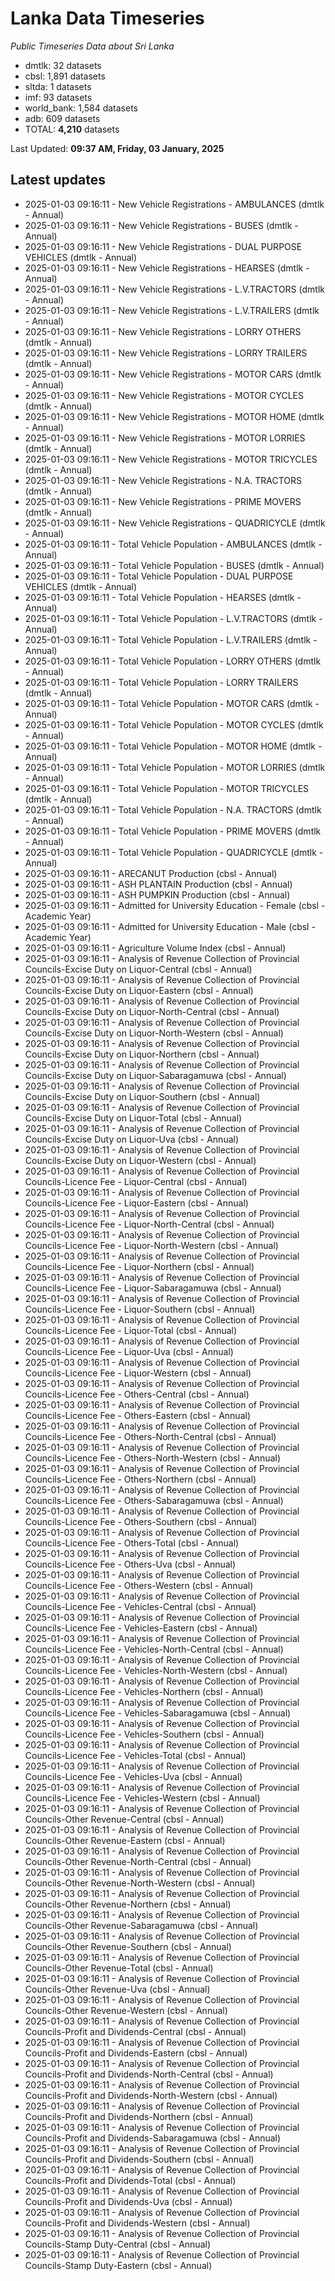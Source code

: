 # Lanka Data Timeseries
*Public Timeseries Data about Sri Lanka*

* dmtlk: 32 datasets
* cbsl: 1,891 datasets
* sltda: 1 datasets
* imf: 93 datasets
* world_bank: 1,584 datasets
* adb: 609 datasets
* TOTAL: **4,210** datasets

Last Updated: **09:37 AM, Friday, 03 January, 2025**

## Latest updates

* 2025-01-03 09:16:11 - New Vehicle Registrations - AMBULANCES (dmtlk - Annual)
* 2025-01-03 09:16:11 - New Vehicle Registrations - BUSES (dmtlk - Annual)
* 2025-01-03 09:16:11 - New Vehicle Registrations - DUAL PURPOSE VEHICLES (dmtlk - Annual)
* 2025-01-03 09:16:11 - New Vehicle Registrations - HEARSES (dmtlk - Annual)
* 2025-01-03 09:16:11 - New Vehicle Registrations - L.V.TRACTORS (dmtlk - Annual)
* 2025-01-03 09:16:11 - New Vehicle Registrations - L.V.TRAILERS (dmtlk - Annual)
* 2025-01-03 09:16:11 - New Vehicle Registrations - LORRY OTHERS (dmtlk - Annual)
* 2025-01-03 09:16:11 - New Vehicle Registrations - LORRY TRAILERS (dmtlk - Annual)
* 2025-01-03 09:16:11 - New Vehicle Registrations - MOTOR CARS (dmtlk - Annual)
* 2025-01-03 09:16:11 - New Vehicle Registrations - MOTOR CYCLES (dmtlk - Annual)
* 2025-01-03 09:16:11 - New Vehicle Registrations - MOTOR HOME (dmtlk - Annual)
* 2025-01-03 09:16:11 - New Vehicle Registrations - MOTOR LORRIES (dmtlk - Annual)
* 2025-01-03 09:16:11 - New Vehicle Registrations - MOTOR TRICYCLES (dmtlk - Annual)
* 2025-01-03 09:16:11 - New Vehicle Registrations - N.A. TRACTORS (dmtlk - Annual)
* 2025-01-03 09:16:11 - New Vehicle Registrations - PRIME MOVERS (dmtlk - Annual)
* 2025-01-03 09:16:11 - New Vehicle Registrations - QUADRICYCLE (dmtlk - Annual)
* 2025-01-03 09:16:11 - Total Vehicle Population - AMBULANCES (dmtlk - Annual)
* 2025-01-03 09:16:11 - Total Vehicle Population - BUSES (dmtlk - Annual)
* 2025-01-03 09:16:11 - Total Vehicle Population - DUAL PURPOSE VEHICLES (dmtlk - Annual)
* 2025-01-03 09:16:11 - Total Vehicle Population - HEARSES (dmtlk - Annual)
* 2025-01-03 09:16:11 - Total Vehicle Population - L.V.TRACTORS (dmtlk - Annual)
* 2025-01-03 09:16:11 - Total Vehicle Population - L.V.TRAILERS (dmtlk - Annual)
* 2025-01-03 09:16:11 - Total Vehicle Population - LORRY OTHERS (dmtlk - Annual)
* 2025-01-03 09:16:11 - Total Vehicle Population - LORRY TRAILERS (dmtlk - Annual)
* 2025-01-03 09:16:11 - Total Vehicle Population - MOTOR CARS (dmtlk - Annual)
* 2025-01-03 09:16:11 - Total Vehicle Population - MOTOR CYCLES (dmtlk - Annual)
* 2025-01-03 09:16:11 - Total Vehicle Population - MOTOR HOME (dmtlk - Annual)
* 2025-01-03 09:16:11 - Total Vehicle Population - MOTOR LORRIES (dmtlk - Annual)
* 2025-01-03 09:16:11 - Total Vehicle Population - MOTOR TRICYCLES (dmtlk - Annual)
* 2025-01-03 09:16:11 - Total Vehicle Population - N.A. TRACTORS (dmtlk - Annual)
* 2025-01-03 09:16:11 - Total Vehicle Population - PRIME MOVERS (dmtlk - Annual)
* 2025-01-03 09:16:11 - Total Vehicle Population - QUADRICYCLE (dmtlk - Annual)
* 2025-01-03 09:16:11 - ARECANUT Production (cbsl - Annual)
* 2025-01-03 09:16:11 - ASH PLANTAIN Production (cbsl - Annual)
* 2025-01-03 09:16:11 - ASH PUMPKIN Production (cbsl - Annual)
* 2025-01-03 09:16:11 - Admitted for University Education - Female (cbsl - Academic Year)
* 2025-01-03 09:16:11 - Admitted for University Education - Male (cbsl - Academic Year)
* 2025-01-03 09:16:11 - Agriculture Volume Index (cbsl - Annual)
* 2025-01-03 09:16:11 - Analysis of Revenue Collection of Provincial Councils-Excise Duty on Liquor-Central (cbsl - Annual)
* 2025-01-03 09:16:11 - Analysis of Revenue Collection of Provincial Councils-Excise Duty on Liquor-Eastern (cbsl - Annual)
* 2025-01-03 09:16:11 - Analysis of Revenue Collection of Provincial Councils-Excise Duty on Liquor-North-Central (cbsl - Annual)
* 2025-01-03 09:16:11 - Analysis of Revenue Collection of Provincial Councils-Excise Duty on Liquor-North-Western (cbsl - Annual)
* 2025-01-03 09:16:11 - Analysis of Revenue Collection of Provincial Councils-Excise Duty on Liquor-Northern (cbsl - Annual)
* 2025-01-03 09:16:11 - Analysis of Revenue Collection of Provincial Councils-Excise Duty on Liquor-Sabaragamuwa (cbsl - Annual)
* 2025-01-03 09:16:11 - Analysis of Revenue Collection of Provincial Councils-Excise Duty on Liquor-Southern (cbsl - Annual)
* 2025-01-03 09:16:11 - Analysis of Revenue Collection of Provincial Councils-Excise Duty on Liquor-Total (cbsl - Annual)
* 2025-01-03 09:16:11 - Analysis of Revenue Collection of Provincial Councils-Excise Duty on Liquor-Uva (cbsl - Annual)
* 2025-01-03 09:16:11 - Analysis of Revenue Collection of Provincial Councils-Excise Duty on Liquor-Western (cbsl - Annual)
* 2025-01-03 09:16:11 - Analysis of Revenue Collection of Provincial Councils-Licence Fee - Liquor-Central (cbsl - Annual)
* 2025-01-03 09:16:11 - Analysis of Revenue Collection of Provincial Councils-Licence Fee - Liquor-Eastern (cbsl - Annual)
* 2025-01-03 09:16:11 - Analysis of Revenue Collection of Provincial Councils-Licence Fee - Liquor-North-Central (cbsl - Annual)
* 2025-01-03 09:16:11 - Analysis of Revenue Collection of Provincial Councils-Licence Fee - Liquor-North-Western (cbsl - Annual)
* 2025-01-03 09:16:11 - Analysis of Revenue Collection of Provincial Councils-Licence Fee - Liquor-Northern (cbsl - Annual)
* 2025-01-03 09:16:11 - Analysis of Revenue Collection of Provincial Councils-Licence Fee - Liquor-Sabaragamuwa (cbsl - Annual)
* 2025-01-03 09:16:11 - Analysis of Revenue Collection of Provincial Councils-Licence Fee - Liquor-Southern (cbsl - Annual)
* 2025-01-03 09:16:11 - Analysis of Revenue Collection of Provincial Councils-Licence Fee - Liquor-Total (cbsl - Annual)
* 2025-01-03 09:16:11 - Analysis of Revenue Collection of Provincial Councils-Licence Fee - Liquor-Uva (cbsl - Annual)
* 2025-01-03 09:16:11 - Analysis of Revenue Collection of Provincial Councils-Licence Fee - Liquor-Western (cbsl - Annual)
* 2025-01-03 09:16:11 - Analysis of Revenue Collection of Provincial Councils-Licence Fee - Others-Central (cbsl - Annual)
* 2025-01-03 09:16:11 - Analysis of Revenue Collection of Provincial Councils-Licence Fee - Others-Eastern (cbsl - Annual)
* 2025-01-03 09:16:11 - Analysis of Revenue Collection of Provincial Councils-Licence Fee - Others-North-Central (cbsl - Annual)
* 2025-01-03 09:16:11 - Analysis of Revenue Collection of Provincial Councils-Licence Fee - Others-North-Western (cbsl - Annual)
* 2025-01-03 09:16:11 - Analysis of Revenue Collection of Provincial Councils-Licence Fee - Others-Northern (cbsl - Annual)
* 2025-01-03 09:16:11 - Analysis of Revenue Collection of Provincial Councils-Licence Fee - Others-Sabaragamuwa (cbsl - Annual)
* 2025-01-03 09:16:11 - Analysis of Revenue Collection of Provincial Councils-Licence Fee - Others-Southern (cbsl - Annual)
* 2025-01-03 09:16:11 - Analysis of Revenue Collection of Provincial Councils-Licence Fee - Others-Total (cbsl - Annual)
* 2025-01-03 09:16:11 - Analysis of Revenue Collection of Provincial Councils-Licence Fee - Others-Uva (cbsl - Annual)
* 2025-01-03 09:16:11 - Analysis of Revenue Collection of Provincial Councils-Licence Fee - Others-Western (cbsl - Annual)
* 2025-01-03 09:16:11 - Analysis of Revenue Collection of Provincial Councils-Licence Fee - Vehicles-Central (cbsl - Annual)
* 2025-01-03 09:16:11 - Analysis of Revenue Collection of Provincial Councils-Licence Fee - Vehicles-Eastern (cbsl - Annual)
* 2025-01-03 09:16:11 - Analysis of Revenue Collection of Provincial Councils-Licence Fee - Vehicles-North-Central (cbsl - Annual)
* 2025-01-03 09:16:11 - Analysis of Revenue Collection of Provincial Councils-Licence Fee - Vehicles-North-Western (cbsl - Annual)
* 2025-01-03 09:16:11 - Analysis of Revenue Collection of Provincial Councils-Licence Fee - Vehicles-Northern (cbsl - Annual)
* 2025-01-03 09:16:11 - Analysis of Revenue Collection of Provincial Councils-Licence Fee - Vehicles-Sabaragamuwa (cbsl - Annual)
* 2025-01-03 09:16:11 - Analysis of Revenue Collection of Provincial Councils-Licence Fee - Vehicles-Southern (cbsl - Annual)
* 2025-01-03 09:16:11 - Analysis of Revenue Collection of Provincial Councils-Licence Fee - Vehicles-Total (cbsl - Annual)
* 2025-01-03 09:16:11 - Analysis of Revenue Collection of Provincial Councils-Licence Fee - Vehicles-Uva (cbsl - Annual)
* 2025-01-03 09:16:11 - Analysis of Revenue Collection of Provincial Councils-Licence Fee - Vehicles-Western (cbsl - Annual)
* 2025-01-03 09:16:11 - Analysis of Revenue Collection of Provincial Councils-Other Revenue-Central (cbsl - Annual)
* 2025-01-03 09:16:11 - Analysis of Revenue Collection of Provincial Councils-Other Revenue-Eastern (cbsl - Annual)
* 2025-01-03 09:16:11 - Analysis of Revenue Collection of Provincial Councils-Other Revenue-North-Central (cbsl - Annual)
* 2025-01-03 09:16:11 - Analysis of Revenue Collection of Provincial Councils-Other Revenue-North-Western (cbsl - Annual)
* 2025-01-03 09:16:11 - Analysis of Revenue Collection of Provincial Councils-Other Revenue-Northern (cbsl - Annual)
* 2025-01-03 09:16:11 - Analysis of Revenue Collection of Provincial Councils-Other Revenue-Sabaragamuwa (cbsl - Annual)
* 2025-01-03 09:16:11 - Analysis of Revenue Collection of Provincial Councils-Other Revenue-Southern (cbsl - Annual)
* 2025-01-03 09:16:11 - Analysis of Revenue Collection of Provincial Councils-Other Revenue-Total (cbsl - Annual)
* 2025-01-03 09:16:11 - Analysis of Revenue Collection of Provincial Councils-Other Revenue-Uva (cbsl - Annual)
* 2025-01-03 09:16:11 - Analysis of Revenue Collection of Provincial Councils-Other Revenue-Western (cbsl - Annual)
* 2025-01-03 09:16:11 - Analysis of Revenue Collection of Provincial Councils-Profit and Dividends-Central (cbsl - Annual)
* 2025-01-03 09:16:11 - Analysis of Revenue Collection of Provincial Councils-Profit and Dividends-Eastern (cbsl - Annual)
* 2025-01-03 09:16:11 - Analysis of Revenue Collection of Provincial Councils-Profit and Dividends-North-Central (cbsl - Annual)
* 2025-01-03 09:16:11 - Analysis of Revenue Collection of Provincial Councils-Profit and Dividends-North-Western (cbsl - Annual)
* 2025-01-03 09:16:11 - Analysis of Revenue Collection of Provincial Councils-Profit and Dividends-Northern (cbsl - Annual)
* 2025-01-03 09:16:11 - Analysis of Revenue Collection of Provincial Councils-Profit and Dividends-Sabaragamuwa (cbsl - Annual)
* 2025-01-03 09:16:11 - Analysis of Revenue Collection of Provincial Councils-Profit and Dividends-Southern (cbsl - Annual)
* 2025-01-03 09:16:11 - Analysis of Revenue Collection of Provincial Councils-Profit and Dividends-Total (cbsl - Annual)
* 2025-01-03 09:16:11 - Analysis of Revenue Collection of Provincial Councils-Profit and Dividends-Uva (cbsl - Annual)
* 2025-01-03 09:16:11 - Analysis of Revenue Collection of Provincial Councils-Profit and Dividends-Western (cbsl - Annual)
* 2025-01-03 09:16:11 - Analysis of Revenue Collection of Provincial Councils-Stamp Duty-Central (cbsl - Annual)
* 2025-01-03 09:16:11 - Analysis of Revenue Collection of Provincial Councils-Stamp Duty-Eastern (cbsl - Annual)